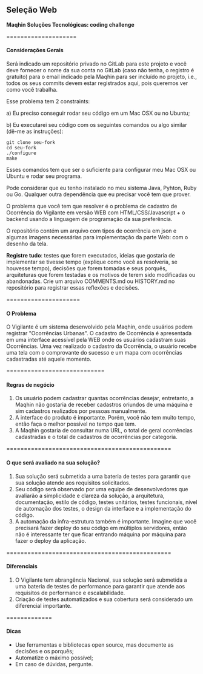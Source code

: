 ## Seleção Web
**Maqhin Soluções Tecnológicas: coding challenge**

====================
#### Considerações Gerais
Será indicado um repositório privado no GitLab para este projeto e você deve fornecer o nome da sua conta no GitLab (caso não tenha, o registro é gratuito) para o email indicado pela Maqhin para ser incluído no projeto, i.e., todos os seus commits devem estar registrados aqui, pois queremos ver como você trabalha.

Esse problema tem 2 constraints:

a) Eu preciso conseguir rodar seu código em um Mac OSX ou no Ubuntu;

b) Eu executarei seu código com os seguintes comandos ou algo similar (dê-me as instruções):

    git clone seu-fork
    cd seu-fork
    ./configure
    make

Esses comandos tem que ser o suficiente para configurar meu Mac OSX ou Ubuntu e rodar seu programa.

Pode considerar que eu tenho instalado no meu sistema Java, Pyhton, Ruby ou Go. Qualquer outra dependência que eu precisar você tem que prover.

O problema que você tem que resolver é o problema de cadastro de Ocorrência do Vigilante em versão WEB com HTML/CSS/Javascript + o backend usando a linguagem de programação da sua preferência.

O repositório contém um arquivo com tipos de ocorrência em json e algumas imagens necessárias para implementação da parte Web: com o desenho da tela.

**Registre tudo**: testes que forem executados, ideias que gostaria de implementar se tivesse tempo (explique como você as resolveria, se houvesse tempo), decisões que forem tomadas e seus porquês, arquiteturas que forem testadas e os motivos de terem sido modificadas ou abandonadas. Crie um arquivo COMMENTS.md ou HISTORY.md no repositório para registrar essas reflexões e decisões.

=====================
#### O Problema

O Vigilante é um sistema desenvolvido pela Maqhin, onde usuários podem registrar "Ocorrências Urbanas". O cadastro de Ocorrência é apresentada em uma interface acessível pela WEB onde os usuários cadastram suas Ocorrências. Uma vez realizado o cadastro da Ocorrência, o usuário recebe uma tela com o comprovante do sucesso e um mapa com ocorrências cadastradas até aquele momento.

============================
#### Regras de negócio

1. Os usuário podem cadastrar quantas ocorrências desejar, entretanto, a Maqhin não gostaria de receber cadastros oriundos de uma máquina e sim cadastros realizados por pessoas manualmente.
2. A interface do produto é importante. Porém, você não tem muito tempo, então faça o melhor possível no tempo que tem.
3. A Maqhin gostaria de consultar numa URL, o total de geral ocorrências cadastradas e o total de cadastros de ocorrências por categoria.


===============================================
#### O que será avaliado na sua solução?

1. Sua solução será submetida a uma bateria de testes para garantir que sua solução atende aos requisitos solicitados.
2. Seu código será observado por uma equipe de desenvolvedores que avaliarão a simplicidade e clareza da solução, a arquitetura, documentação, estilo de código, testes unitários, testes funcionais, nível de automação dos testes, o design da interface e a implementação do código.
3. A automação da infra-estrutura também é importante. Imagine que você precisará fazer deploy do seu código em múltiplos servidores, então não é interessante ter que ficar entrando máquina por máquina para fazer o deploy da aplicação.


===============================================
#### Diferenciais
1. O Vigilante tem abrangência Nacional, sua solução será submetida a uma bateria de testes de performance para garantir que atende aos requisitos de performance e escalabilidade.
2. Criação de testes automatizados e sua cobertura será considerado um diferencial importante.

=============
#### Dicas

- Use ferramentas e bibliotecas open source, mas documente as decisões e os porquês;
- Automatize o máximo possível;
- Em caso de dúvidas, pergunte.
